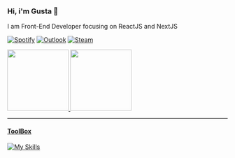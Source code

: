 ### Hi, i'm Gusta 🤘
I am Front-End Developer focusing on ReactJS and NextJS

[![Spotify](https://img.shields.io/badge/Spotify-1ED760?style=for-the-badge&logo=spotify&logoColor=white)](https://open.spotify.com/user/xugs5c97b6gyfb9u89b6daho8)
[![Outlook](https://img.shields.io/badge/Microsoft_Outlook-0078D4?style=for-the-badge&logo=microsoft-outlook&logoColor=white )](https://open.spotify.com/user/xugs5c97b6gyfb9u89b6daho8)
[![Steam](https://img.shields.io/badge/steam-%23000000.svg?style=for-the-badge&logo=steam&logoColor=white)](https://steamcommunity.com/profiles/76561198351795776)
<br/>


<div>
   <a href="https://github.com/Gusstagabe">
   <img height="140em" src="https://github-readme-stats.vercel.app/api?username=GustaGabe&show_icons=true&theme=tokyonight&include_all_commits=true&count_private=true"/>
   <img height="140em" src="https://github-readme-stats.vercel.app/api/top-langs/?username=GustaGabe&layout=compact&langs_count=6&theme=tokyonight"/>

</div>

<hr>

#### ToolBox

[![My Skills](https://skillicons.dev/icons?i=react,nextjs,tailwind,ts,vscode,figma&theme=dark)](https://skillicons.dev)
